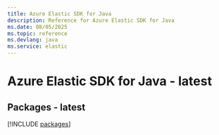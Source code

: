 ```yaml
---
title: Azure Elastic SDK for Java
description: Reference for Azure Elastic SDK for Java
ms.date: 08/05/2025
ms.topic: reference
ms.devlang: java
ms.service: elastic
---
```

# Azure Elastic SDK for Java - latest
## Packages - latest
[!INCLUDE [packages](elastic-index.md)]